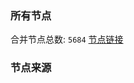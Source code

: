 ### 所有节点
合并节点总数: `5684`
[节点链接](https://github.com/rzhy1/33/raw/master/sub/sub_merge_base64.txt)

### 节点来源
